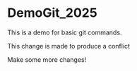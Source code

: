 # DemoGit_2025

This is a demo for basic git commands.

This change is made to produce a conflict

Make some more changes!